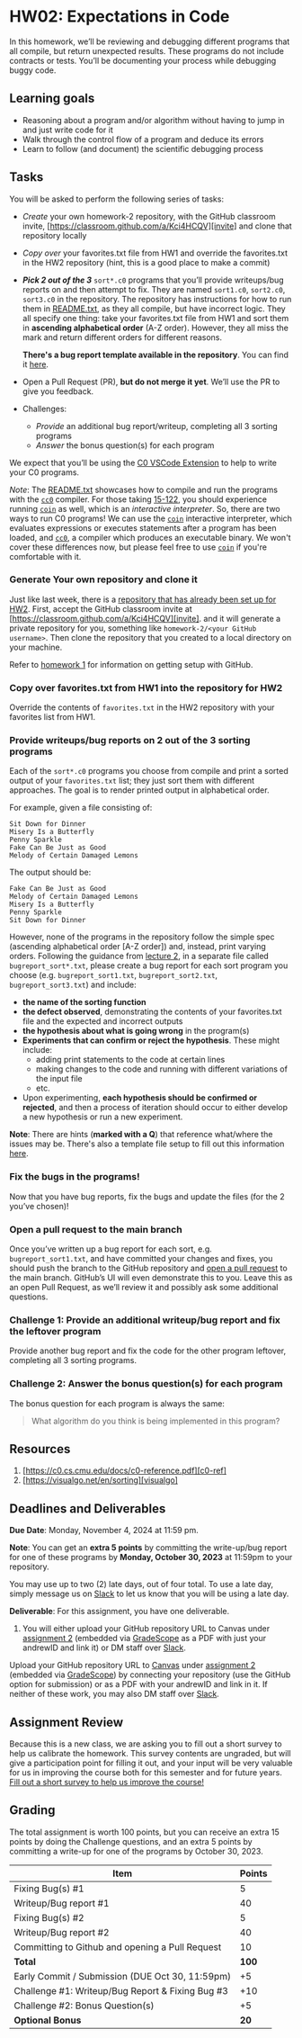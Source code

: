 # HW02: Expectations in Code

In this homework, we’ll be reviewing and debugging different programs that all
compile, but return unexpected results. These programs do not include contracts
or tests. You’ll be documenting your process while debugging buggy code.

## Learning goals
- Reasoning about a program and/or algorithm without having to jump in and just
  write code for it
- Walk through the control flow of a program and deduce its errors
- Learn to follow (and document) the scientific debugging process

## Tasks
You will be asked to perform the following series of tasks:

- *Create* your own homework-2 repository, with the GitHub classroom invite,
  [https://classroom.github.com/a/Kci4HCQV][invite] and clone that repository locally
- *Copy over* your favorites.txt file from HW1 and override the favorites.txt in
  the HW2 repository (hint, this is a good place to make a commit)
- ***Pick 2 out of the 3*** `sort*.c0` programs that you’ll provide writeups/bug
  reports on and then attempt to fix. They are named `sort1.c0`, `sort2.c0`,
  `sort3.c0` in the repository. The repository has instructions for how to run
  them in [README.txt][readme.txt], as they all compile, but have incorrect
  logic. They all specify one thing: take your favorites.txt file from HW1 and
  sort them in **ascending alphabetical order** (A-Z order). However, they all
  miss the mark and return different orders for different reasons.

  **There's a bug report template available in the repository**. You can find
  it [here][bug-template].
- Open a Pull Request (PR), **but do not merge it yet**. We’ll use the PR to
  give you feedback.
- Challenges:
  - *Provide* an additional bug report/writeup, completing all 3 sorting programs
  - *Answer* the bonus question(s) for each program

We expect that you’ll be using the [C0 VSCode Extension][c0-vscode] to help
to write your C0 programs.

*Note*: The [README.txt][readme.txt] showcases how to compile and run the
programs with the [`cc0`][cc0] compiler. For those taking [15-122][15-122], you
should experience running [`coin`][coin] as well, which is an
*interactive interpreter*. So, there are two ways to run C0 programs! We can use
the [`coin`][coin] interactive interpreter, which evaluates expressions or
executes statements after a program has been loaded, and [`cc0`][cc0], a
compiler which produces an executable binary. We won't cover these differences
now, but please feel free to use [`coin`][coin] if you're comfortable with it.

### Generate Your own repository and clone it

Just like last week, there is a [repository that has already been set up for HW2][hw02].
First, accept the GitHub classroom invite at [https://classroom.github.com/a/Kci4HCQV][invite].
and it will generate a private repository for you, something like
`homework-2/<your GitHub username>`. Then clone the repository that you created
to a local directory on your machine.

Refer to [homework 1][hw01-gh] for information on getting setup with GitHub.

### Copy over favorites.txt from HW1 into the repository for HW2

Override the contents of `favorites.txt` in the HW2 repository with your favorites
list from HW1.

### Provide writeups/bug reports on 2 out of the 3 sorting programs

Each of the `sort*.c0` programs you choose from compile and print a sorted
output of your `favorites.txt` list; they just sort them with different
approaches. The goal is to render printed output in alphabetical order.

For example, given a file consisting of:

```
Sit Down for Dinner
Misery Is a Butterfly
Penny Sparkle
Fake Can Be Just as Good
Melody of Certain Damaged Lemons
```

The output should be:

```
Fake Can Be Just as Good
Melody of Certain Damaged Lemons
Misery Is a Butterfly
Penny Sparkle
Sit Down for Dinner
```

However, none of the programs in the repository follow the simple spec
(ascending alphabetical order [A-Z order]) and, instead, print varying orders.
Following the guidance from [lecture 2][lecture-2], in a separate file called
`bugreport_sort*.txt`, please create a bug report for each sort program you
choose (e.g. `bugreport_sort1.txt`, `bugreport_sort2.txt`,
`bugreport_sort3.txt`) and include:

- **the name of the sorting function**
- **the defect observed**, demonstrating the contents of your favorites.txt file
  and the expected and incorrect outputs
- **the hypothesis about what is going wrong** in the program(s)
- **Experiments that can confirm or reject the hypothesis**. These might include:
  * adding print statements to the code at certain lines
  * making changes to the code and running with different variations of the
    input file
  * etc.
- Upon experimenting, **each hypothesis should be confirmed or rejected**, and
  then a process of iteration should occur to either develop a new hypothesis or
  run a new experiment.

**Note**: There are hints (**marked with a Q**) that reference what/where the
issues may be. There's also a template file setup to fill out this information
[here][bug-template].

### Fix the bugs in the programs!

Now that you have bug reports, fix the bugs and update the files
(for the 2 you’ve chosen)!

### Open a pull request to the main branch
Once you’ve written up a bug report for each sort, e.g. `bugreport_sort1.txt`,
and have committed your changes and fixes, you should push the branch to the
GitHub repository and [open a pull request][gh-pr] to the main branch. GitHub’s
UI will even demonstrate this to you. Leave this as an open Pull Request, as
we’ll review it and possibly ask some additional questions.

### Challenge 1: Provide an additional writeup/bug report and fix the leftover program

Provide another bug report and fix the code for the other program leftover,
completing all 3 sorting programs.

### Challenge 2: Answer the bonus question(s) for each program

The bonus question for each program is always the same:

> What algorithm do you think is being implemented in this program?

## Resources

1. [https://c0.cs.cmu.edu/docs/c0-reference.pdf][c0-ref]
2. [https://visualgo.net/en/sorting][visualgo]

## Deadlines and Deliverables

**Due Date**: Monday, November 4, 2024 at 11:59 pm.

**Note**: You can get an **extra 5 points** by committing the write-up/bug
report for one of these programs by **Monday, October 30, 2023** at 11:59pm to
your repository.

You may use up to two (2) late days, out of four total. To use a late day,
simply message us on [Slack][slack] to let us know that you will be using a late
day.

**Deliverable**: For this assignment, you have one deliverable.

1. You will either upload your GitHub repository URL to Canvas under
[assignment 2][canvas-2] (embedded via [GradeScope][gradescope] as a PDF
with just your andrewID and link it) or DM staff over [Slack][slack].

Upload your GitHub repository URL to [Canvas](https://canvas.cmu.edu/courses/43977)
under [assignment 2](https://canvas.cmu.edu/courses/43977/assignments/769466) (embedded via [GradeScope](https://www.gradescope.com/courses/898389/assignments/5224306)) by connecting your repository (use the GitHub option for submission) or as a PDF with your andrewID and link in it. 
If neither of these work, you may also DM staff over [Slack](https://join.slack.com/t/cmu-07-120-f24/shared_invite/zt-2ssun469g-qbYJWSR9VWDWmX84pT5B~A).


## Assignment Review

Because this is a new class, we are asking you to fill out a short survey to
help us calibrate the homework.  This survey contents are ungraded, but will
give a participation point for filling it out, and your input will be
very valuable for us in improving the course both for this semester and for
future years. [Fill out a short survey to help us improve the course!][survey]

## Grading

The total assignment is worth 100 points, but you can receive an extra 15 points
by doing the Challenge questions, and an extra 5 points by committing a write-up
for one of the programs by October 30, 2023.

| Item        | Points                                  |
| ----------- | -----------                             |
| Fixing Bug(s) #1 | 5                                  |
| Writeup/Bug report #1 | 40                             |
| Fixing Bug(s) #2 | 5                                  |
| Writeup/Bug report #2 | 40                             |
| Committing to Github and opening a Pull Request | 10  |
| **Total**       | **100**                             |
| Early Commit / Submission (DUE Oct 30, 11:59pm) | +5                   |
| Challenge #1: Writeup/Bug Report & Fixing Bug #3 | +10    |
| Challenge #2: Bonus Question(s) | +5                   |
| **Optional Bonus**       | **20**                             |

[15-122]: https://www.cs.cmu.edu/~15122/home.shtml
[bug-template]: https://github.com/CMU-07-120/hw02/blob/main/bug_report.txt
[c0-ref]: https://c0.cs.cmu.edu/docs/c0-reference.pdf
[c0-vscode]: https://marketplace.visualstudio.com/items?itemName=15122staff.c0-lsp
[canvas-2]: https://canvas.cmu.edu/courses/36702/assignments/649111
[coin]: https://bitbucket.org/c0-lang/docs/wiki/Running_C0_Programs
[cc0]: https://bitbucket.org/c0-lang/docs/wiki/Running_C0_Programs
[hw01-gh]: https://github.com/CMU-07-120/intro-to-software-construction/blob/main/homework1.md#create-a-github-account
[hw02]: https://github.com/CMU-07-120/hw02
[gh-pr]: https://docs.github.com/en/pull-requests/collaborating-with-pull-requests/proposing-changes-to-your-work-with-pull-requests/creating-a-pull-request
[gradescope]: https://www.gradescope.com/courses/576470
[invite]: https://classroom.github.com/a/Kci4HCQV
[lecture-2]: https://github.com/CMU-07-120/intro-to-software-construction/blob/main/slides/Lecture%2002%20-%20Debugging.pdf
[readme.txt]: https://github.com/CMU-07-120/hw02/blob/main/README.txt
[slack]: https://cmu-07-120.slack.com/archives/C0629E4EBJ5
[survey]: https://forms.gle/fuVse4LrpHKQYNcW8
[visualgo]: https://visualgo.net/en/sorting
